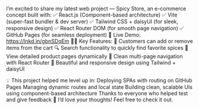 I’m excited to share my latest web project — Spicy Store, an e-commerce concept built with:
✅ React.js (Component-based architecture)
 ✅ Vite (super-fast bundler & dev server)
 ✅ Tailwind CSS + daisyUI (for sleek, responsive design)
 ✅ React Router DOM (for smooth page navigation)
 ✅ GitHub Pages (for seamless deployment)
🔗 Live Demo: https://lnkd.in/gbnSDqEm
👨‍💻 Key Features:
🛒 Customers can add or remove items from the cart
🔍 Search functionality to quickly find favorite spices
🧾 View detailed product pages dynamically
🧭 Clean multi-page navigation with React Router
🎨 Beautiful and responsive design using Tailwind + daisyUI

💡 This project helped me level up in:
Deploying SPAs with routing on GitHub Pages
Managing dynamic routes and local state
Building clean, scalable UIs using component-based architecture
Thanks to everyone who helped test and give feedback 🙌
I’d love your thoughts! Feel free to check it out.
